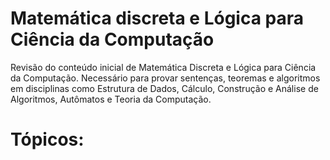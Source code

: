 # Matemática discreta e Lógica para Ciência da Computação

Revisão do conteúdo inicial de Matemática Discreta e Lógica para Ciência da Computação. Necessário para provar sentenças, teoremas e algoritmos em disciplinas como Estrutura de Dados, Cálculo, Construção e Análise de Algoritmos, Autômatos e Teoria da Computação.

# Tópicos:

